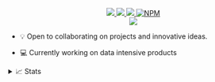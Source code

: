 <p align="center">
<a href="https://ashleysanders.dev/">
    <img src="https://img.shields.io/badge/Website-gkos.tech-red?style=flat-square">
</a>  
<a href="https://www.linkedin.com/in/ashley-sanders-a19aa1146/">
    <img src="https://img.shields.io/badge/-Linkedin-blue?style=flat-square&logo=linkedin">
</a>
<a href="mailto:ashleymichaelsanders@gmail.com">
    <img src="https://img.shields.io/badge/-Email-red?style=flat-square&logo=gmail&logoColor=white">
</a>
<a href='https://www.npmjs.com/~ashmikeketchum' target="_blank">
    <img alt='NPM' src='https://img.shields.io/badge/-npm-red'>
</a>

<br/> 

<!-- <a href="https://github.com/itsamayo">
    <img src="https://github-readme-stats.vercel.app/api?username=itsamayo&show_icons=true&count_private=true&show_icons=true&hide_border=true&hide_title=true&card_width=300px&hide_rank=true&bg_color=00000000&theme=dracula">
</a> -->

<a href="https://github.com/itsamayo">
    <img src="https://github-stats-alpha.vercel.app/api?username=itsamayo&cc=22272e&tc=37BCF6&ic=fff&bc=0000">
</a>

</p>

* 💡 Open to collaborating on projects and innovative ideas. 

* 💻 Currently working on data intensive products

<details>
<summary>📈 Stats</summary>
<br>
My Github Stats

![](http://github-profile-summary-cards.vercel.app/api/cards/profile-details?username=itsamayo&theme=dracula) 

![](http://github-profile-summary-cards.vercel.app/api/cards/repos-per-language?username=itsamayo&theme=dracula) 
![](http://github-profile-summary-cards.vercel.app/api/cards/most-commit-language?username=itsamayo&theme=dracula)

</details>
